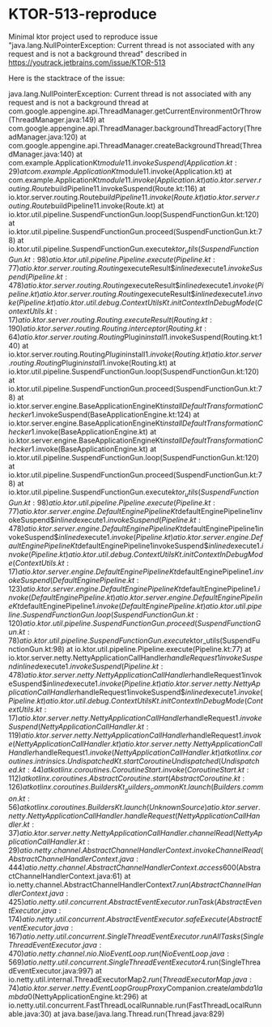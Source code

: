 # KTOR-513-reproduce
Minimal ktor project used to reproduce issue "java.lang.NullPointerException: Current thread is not associated with any request and is not a background thread" described in https://youtrack.jetbrains.com/issue/KTOR-513

Here is the stacktrace of the issue:

java.lang.NullPointerException: Current thread is not associated with any request and is not a background thread
	at com.google.appengine.api.ThreadManager.getCurrentEnvironmentOrThrow(ThreadManager.java:149)
	at com.google.appengine.api.ThreadManager.backgroundThreadFactory(ThreadManager.java:120)
	at com.google.appengine.api.ThreadManager.createBackgroundThread(ThreadManager.java:140)
	at com.example.ApplicationKt$module$1$1.invokeSuspend(Application.kt:29)
	at com.example.ApplicationKt$module$1$1.invoke(Application.kt)
	at com.example.ApplicationKt$module$1$1.invoke(Application.kt)
	at io.ktor.server.routing.Route$buildPipeline$1$1.invokeSuspend(Route.kt:116)
	at io.ktor.server.routing.Route$buildPipeline$1$1.invoke(Route.kt)
	at io.ktor.server.routing.Route$buildPipeline$1$1.invoke(Route.kt)
	at io.ktor.util.pipeline.SuspendFunctionGun.loop(SuspendFunctionGun.kt:120)
	at io.ktor.util.pipeline.SuspendFunctionGun.proceed(SuspendFunctionGun.kt:78)
	at io.ktor.util.pipeline.SuspendFunctionGun.execute$ktor_utils(SuspendFunctionGun.kt:98)
	at io.ktor.util.pipeline.Pipeline.execute(Pipeline.kt:77)
	at io.ktor.server.routing.Routing$executeResult$$inlined$execute$1.invokeSuspend(Pipeline.kt:478)
	at io.ktor.server.routing.Routing$executeResult$$inlined$execute$1.invoke(Pipeline.kt)
	at io.ktor.server.routing.Routing$executeResult$$inlined$execute$1.invoke(Pipeline.kt)
	at io.ktor.util.debug.ContextUtilsKt.initContextInDebugMode(ContextUtils.kt:17)
	at io.ktor.server.routing.Routing.executeResult(Routing.kt:190)
	at io.ktor.server.routing.Routing.interceptor(Routing.kt:64)
	at io.ktor.server.routing.Routing$Plugin$install$1.invokeSuspend(Routing.kt:140)
	at io.ktor.server.routing.Routing$Plugin$install$1.invoke(Routing.kt)
	at io.ktor.server.routing.Routing$Plugin$install$1.invoke(Routing.kt)
	at io.ktor.util.pipeline.SuspendFunctionGun.loop(SuspendFunctionGun.kt:120)
	at io.ktor.util.pipeline.SuspendFunctionGun.proceed(SuspendFunctionGun.kt:78)
	at io.ktor.server.engine.BaseApplicationEngineKt$installDefaultTransformationChecker$1.invokeSuspend(BaseApplicationEngine.kt:124)
	at io.ktor.server.engine.BaseApplicationEngineKt$installDefaultTransformationChecker$1.invoke(BaseApplicationEngine.kt)
	at io.ktor.server.engine.BaseApplicationEngineKt$installDefaultTransformationChecker$1.invoke(BaseApplicationEngine.kt)
	at io.ktor.util.pipeline.SuspendFunctionGun.loop(SuspendFunctionGun.kt:120)
	at io.ktor.util.pipeline.SuspendFunctionGun.proceed(SuspendFunctionGun.kt:78)
	at io.ktor.util.pipeline.SuspendFunctionGun.execute$ktor_utils(SuspendFunctionGun.kt:98)
	at io.ktor.util.pipeline.Pipeline.execute(Pipeline.kt:77)
	at io.ktor.server.engine.DefaultEnginePipelineKt$defaultEnginePipeline$1$invokeSuspend$$inlined$execute$1.invokeSuspend(Pipeline.kt:478)
	at io.ktor.server.engine.DefaultEnginePipelineKt$defaultEnginePipeline$1$invokeSuspend$$inlined$execute$1.invoke(Pipeline.kt)
	at io.ktor.server.engine.DefaultEnginePipelineKt$defaultEnginePipeline$1$invokeSuspend$$inlined$execute$1.invoke(Pipeline.kt)
	at io.ktor.util.debug.ContextUtilsKt.initContextInDebugMode(ContextUtils.kt:17)
	at io.ktor.server.engine.DefaultEnginePipelineKt$defaultEnginePipeline$1.invokeSuspend(DefaultEnginePipeline.kt:123)
	at io.ktor.server.engine.DefaultEnginePipelineKt$defaultEnginePipeline$1.invoke(DefaultEnginePipeline.kt)
	at io.ktor.server.engine.DefaultEnginePipelineKt$defaultEnginePipeline$1.invoke(DefaultEnginePipeline.kt)
	at io.ktor.util.pipeline.SuspendFunctionGun.loop(SuspendFunctionGun.kt:120)
	at io.ktor.util.pipeline.SuspendFunctionGun.proceed(SuspendFunctionGun.kt:78)
	at io.ktor.util.pipeline.SuspendFunctionGun.execute$ktor_utils(SuspendFunctionGun.kt:98)
	at io.ktor.util.pipeline.Pipeline.execute(Pipeline.kt:77)
	at io.ktor.server.netty.NettyApplicationCallHandler$handleRequest$1$invokeSuspend$$inlined$execute$1.invokeSuspend(Pipeline.kt:478)
	at io.ktor.server.netty.NettyApplicationCallHandler$handleRequest$1$invokeSuspend$$inlined$execute$1.invoke(Pipeline.kt)
	at io.ktor.server.netty.NettyApplicationCallHandler$handleRequest$1$invokeSuspend$$inlined$execute$1.invoke(Pipeline.kt)
	at io.ktor.util.debug.ContextUtilsKt.initContextInDebugMode(ContextUtils.kt:17)
	at io.ktor.server.netty.NettyApplicationCallHandler$handleRequest$1.invokeSuspend(NettyApplicationCallHandler.kt:119)
	at io.ktor.server.netty.NettyApplicationCallHandler$handleRequest$1.invoke(NettyApplicationCallHandler.kt)
	at io.ktor.server.netty.NettyApplicationCallHandler$handleRequest$1.invoke(NettyApplicationCallHandler.kt)
	at kotlinx.coroutines.intrinsics.UndispatchedKt.startCoroutineUndispatched(Undispatched.kt:44)
	at kotlinx.coroutines.CoroutineStart.invoke(CoroutineStart.kt:112)
	at kotlinx.coroutines.AbstractCoroutine.start(AbstractCoroutine.kt:126)
	at kotlinx.coroutines.BuildersKt__Builders_commonKt.launch(Builders.common.kt:56)
	at kotlinx.coroutines.BuildersKt.launch(Unknown Source)
	at io.ktor.server.netty.NettyApplicationCallHandler.handleRequest(NettyApplicationCallHandler.kt:37)
	at io.ktor.server.netty.NettyApplicationCallHandler.channelRead(NettyApplicationCallHandler.kt:29)
	at io.netty.channel.AbstractChannelHandlerContext.invokeChannelRead(AbstractChannelHandlerContext.java:444)
	at io.netty.channel.AbstractChannelHandlerContext.access$600(AbstractChannelHandlerContext.java:61)
	at io.netty.channel.AbstractChannelHandlerContext$7.run(AbstractChannelHandlerContext.java:425)
	at io.netty.util.concurrent.AbstractEventExecutor.runTask(AbstractEventExecutor.java:174)
	at io.netty.util.concurrent.AbstractEventExecutor.safeExecute(AbstractEventExecutor.java:167)
	at io.netty.util.concurrent.SingleThreadEventExecutor.runAllTasks(SingleThreadEventExecutor.java:470)
	at io.netty.channel.nio.NioEventLoop.run(NioEventLoop.java:569)
	at io.netty.util.concurrent.SingleThreadEventExecutor$4.run(SingleThreadEventExecutor.java:997)
	at io.netty.util.internal.ThreadExecutorMap$2.run(ThreadExecutorMap.java:74)
	at io.ktor.server.netty.EventLoopGroupProxy$Companion.create$lambda$1$lambda$0(NettyApplicationEngine.kt:296)
	at io.netty.util.concurrent.FastThreadLocalRunnable.run(FastThreadLocalRunnable.java:30)
	at java.base/java.lang.Thread.run(Thread.java:829)
